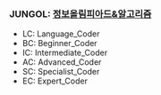 ### JUNGOL: [정보올림피아드&알고리즘](http://www.jungol.co.kr/)
- LC: Language_Coder 
- BC: Beginner_Coder 
- IC: Intermediate_Coder 
- AC: Advanced_Coder 
- SC: Specialist_Coder 
- EC: Expert_Coder

